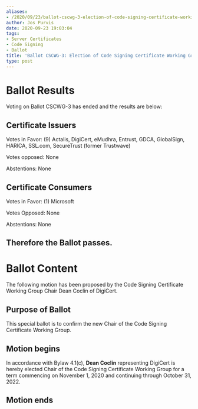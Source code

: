 ```yaml
---
aliases:
- /2020/09/23/ballot-cscwg-3-election-of-code-signing-certificate-working-group-chair/
author: Jos Purvis
date: 2020-09-23 19:03:04
tags:
- Server Certificates
- Code Signing
- Ballot
title: 'Ballot CSCWG-3: Election of Code Signing Certificate Working Group Chair'
type: post
---
```


# Ballot Results

Voting on Ballot CSCWG-3 has ended and the results are below:

## Certificate Issuers

Votes in Favor: (9) Actalis, DigiCert, eMudhra, Entrust, GDCA, GlobalSign, HARICA, SSL.com, SecureTrust (former Trustwave)

Votes opposed: None

Abstentions: None

## Certificate Consumers

Votes in Favor: (1) Microsoft

Votes Opposed: None

Abstentions: None

## Therefore the Ballot passes.

# Ballot Content

The following motion has been proposed by the Code Signing Certificate Working Group Chair Dean Coclin of DigiCert.

## Purpose of Ballot

This special ballot is to confirm the new Chair of the Code Signing Certificate Working Group.

## Motion begins

In accordance with Bylaw 4.1(c), **Dean Coclin** representing DigiCert is hereby elected Chair of the Code Signing Certificate Working Group for a term commencing on November 1, 2020 and continuing through October 31, 2022.

## Motion ends